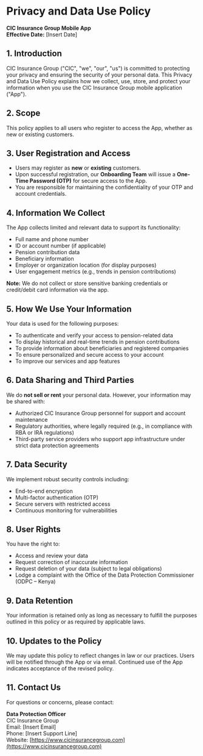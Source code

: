 # Privacy and Data Use Policy  
**CIC Insurance Group Mobile App**  
**Effective Date:** [Insert Date]

## 1. Introduction
CIC Insurance Group ("CIC", "we", "our", "us") is committed to protecting your privacy and ensuring the security of your personal data. This Privacy and Data Use Policy explains how we collect, use, store, and protect your information when you use the CIC Insurance Group mobile application ("App").

## 2. Scope
This policy applies to all users who register to access the App, whether as new or existing customers.

## 3. User Registration and Access
- Users may register as **new** or **existing** customers.
- Upon successful registration, our **Onboarding Team** will issue a **One-Time Password (OTP)** for secure access to the App.
- You are responsible for maintaining the confidentiality of your OTP and account credentials.

## 4. Information We Collect
The App collects limited and relevant data to support its functionality:
- Full name and phone number  
- ID or account number (if applicable)  
- Pension contribution data  
- Beneficiary information  
- Employer or organization location (for display purposes)  
- User engagement metrics (e.g., trends in pension contributions)

**Note:** We do not collect or store sensitive banking credentials or credit/debit card information via the app.

## 5. How We Use Your Information
Your data is used for the following purposes:
- To authenticate and verify your access to pension-related data  
- To display historical and real-time trends in pension contributions  
- To provide information about beneficiaries and registered companies  
- To ensure personalized and secure access to your account  
- To improve our services and app features  

## 6. Data Sharing and Third Parties
We do **not sell or rent** your personal data. However, your information may be shared with:
- Authorized CIC Insurance Group personnel for support and account maintenance  
- Regulatory authorities, where legally required (e.g., in compliance with RBA or IRA regulations)  
- Third-party service providers who support app infrastructure under strict data protection agreements  

## 7. Data Security
We implement robust security controls including:
- End-to-end encryption  
- Multi-factor authentication (OTP)  
- Secure servers with restricted access  
- Continuous monitoring for vulnerabilities  

## 8. User Rights
You have the right to:
- Access and review your data  
- Request correction of inaccurate information  
- Request deletion of your data (subject to legal obligations)  
- Lodge a complaint with the Office of the Data Protection Commissioner (ODPC – Kenya)  

## 9. Data Retention
Your information is retained only as long as necessary to fulfill the purposes outlined in this policy or as required by applicable laws.

## 10. Updates to the Policy
We may update this policy to reflect changes in law or our practices. Users will be notified through the App or via email. Continued use of the App indicates acceptance of the revised policy.

## 11. Contact Us
For questions or concerns, please contact:

**Data Protection Officer**  
CIC Insurance Group  
Email: [Insert Email]  
Phone: [Insert Support Line]  
Website: [https://www.cicinsurancegroup.com](https://www.cicinsurancegroup.com)
